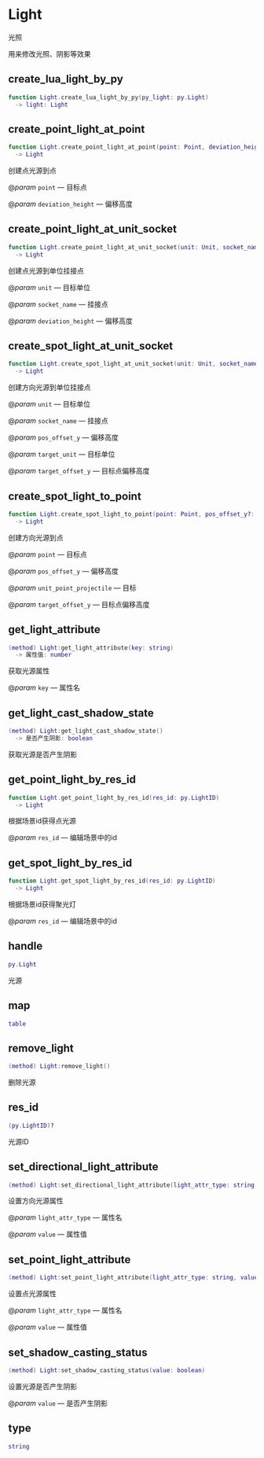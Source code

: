 # Light

光照

用来修改光照、阴影等效果

## create_lua_light_by_py

```lua
function Light.create_lua_light_by_py(py_light: py.Light)
  -> light: Light
```

## create_point_light_at_point

```lua
function Light.create_point_light_at_point(point: Point, deviation_height: number)
  -> Light
```

创建点光源到点

@*param* `point` — 目标点

@*param* `deviation_height` — 偏移高度
## create_point_light_at_unit_socket

```lua
function Light.create_point_light_at_unit_socket(unit: Unit, socket_name: string, deviation_height: number)
  -> Light
```

创建点光源到单位挂接点

@*param* `unit` — 目标单位

@*param* `socket_name` — 挂接点

@*param* `deviation_height` — 偏移高度
## create_spot_light_at_unit_socket

```lua
function Light.create_spot_light_at_unit_socket(unit: Unit, socket_name: string, pos_offset_y?: number, target_unit?: Unit, target_offset_y?: number)
  -> Light
```

创建方向光源到单位挂接点

@*param* `unit` — 目标单位

@*param* `socket_name` — 挂接点

@*param* `pos_offset_y` — 偏移高度

@*param* `target_unit` — 目标单位

@*param* `target_offset_y` — 目标点偏移高度
## create_spot_light_to_point

```lua
function Light.create_spot_light_to_point(point: Point, pos_offset_y?: number, unit_point_projectile?: Point|Projectile|Unit, target_offset_y?: number)
  -> Light
```

创建方向光源到点

@*param* `point` — 目标点

@*param* `pos_offset_y` — 偏移高度

@*param* `unit_point_projectile` — 目标

@*param* `target_offset_y` — 目标点偏移高度
## get_light_attribute

```lua
(method) Light:get_light_attribute(key: string)
  -> 属性值: number
```

获取光源属性

@*param* `key` — 属性名
## get_light_cast_shadow_state

```lua
(method) Light:get_light_cast_shadow_state()
  -> 是否产生阴影: boolean
```

获取光源是否产生阴影
## get_point_light_by_res_id

```lua
function Light.get_point_light_by_res_id(res_id: py.LightID)
  -> Light
```

根据场景id获得点光源

@*param* `res_id` — 编辑场景中的id
## get_spot_light_by_res_id

```lua
function Light.get_spot_light_by_res_id(res_id: py.LightID)
  -> Light
```

根据场景id获得聚光灯

@*param* `res_id` — 编辑场景中的id
## handle

```lua
py.Light
```

光源
## map

```lua
table
```

## remove_light

```lua
(method) Light:remove_light()
```

删除光源
## res_id

```lua
(py.LightID)?
```

光源ID
## set_directional_light_attribute

```lua
(method) Light:set_directional_light_attribute(light_attr_type: string, value: number)
```

设置方向光源属性

@*param* `light_attr_type` — 属性名

@*param* `value` — 属性值
## set_point_light_attribute

```lua
(method) Light:set_point_light_attribute(light_attr_type: string, value: number)
```

设置点光源属性

@*param* `light_attr_type` — 属性名

@*param* `value` — 属性值
## set_shadow_casting_status

```lua
(method) Light:set_shadow_casting_status(value: boolean)
```

设置光源是否产生阴影

@*param* `value` — 是否产生阴影
## type

```lua
string
```


